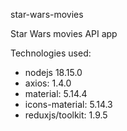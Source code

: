 star-wars-movies

Star Wars movies API app

Technologies used:

- nodejs 18.15.0
- axios: 1.4.0
- material: 5.14.4
- icons-material: 5.14.3
- reduxjs/toolkit: 1.9.5
